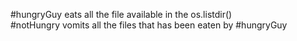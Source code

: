 #hungryGuy eats all the file available in the os.listdir() \
#notHungry vomits all the files that has been eaten by #hungryGuy
